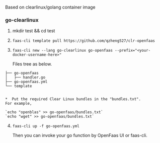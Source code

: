 Based on clearlinux/golang container image

### go-clearlinux
1.  mkdir test && cd test
2.  `faas-cli template pull https://github.com/qzheng527/clr-openfaas`
3.  `faas-cli new --lang go-clearlinux go-openfaas --prefix="<your-docker-username-here>"`

    Files tree as below.
>
    ├── go-openfaas
    │   ├── handler.go
    ├── go-openfaas.yml
    └── template


    *  Put the required Clear Linux bundles in the "bundles.txt".
    For example,

    `echo "openblas" >> go-openfaas/bundles.txt`
    `echo "wget" >> go-openfaas/bundles.txt`
4.  `faas-cli up -f go-openfaas.yml`

    Then you can invoke your go function by OpenFaas UI or faas-cli.
